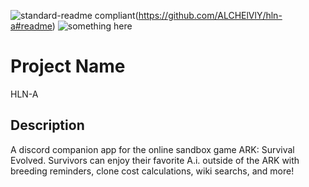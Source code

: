 ![standard-readme compliant](https://img.shields.io/badge/readme%20style-standard-brightgreen.svg?style=flat-square)(https://github.com/ALCHElVlY/hln-a#readme)
![something here](https://img.shields.io/github/v/release/ALCHElVlY/hln-a?include_prereleases)
<h1>Project Name</h1>
</p>HLN-A</p>

<h2>Description</h2>
<p>A discord companion app for the online sandbox game ARK: Survival Evolved. Survivors can enjoy their favorite A.i. outside of the ARK with breeding reminders, clone cost calculations, wiki searchs, and more!</p>
